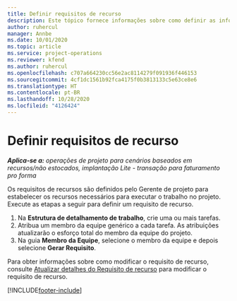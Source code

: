 ```yaml
---
title: Definir requisitos de recurso
description: Este tópico fornece informações sobre como definir as informações de requisitos de recursos.
author: ruhercul
manager: Annbe
ms.date: 10/01/2020
ms.topic: article
ms.service: project-operations
ms.reviewer: kfend
ms.author: ruhercul
ms.openlocfilehash: c707a664230cc56e2ac8114279f091936f446153
ms.sourcegitcommit: 4cf1dc1561b92fca4175f0b3813133c5e63ce8e6
ms.translationtype: HT
ms.contentlocale: pt-BR
ms.lasthandoff: 10/28/2020
ms.locfileid: "4126424"
---
```

# <a name="define-resource-requirements"></a>Definir requisitos de recurso

_**Aplica-se a:** operações de projeto para cenários baseados em recursos/não estocados, implantação Lite - transação para faturamento pro forma_

Os requisitos de recursos são definidos pelo Gerente de projeto para estabelecer os recursos necessários para executar o trabalho no projeto. Execute as etapas a seguir para definir um requisito de recurso.

1.  Na **Estrutura de detalhamento de trabalho**, crie uma ou mais tarefas.
2.  Atribua um membro da equipe genérico a cada tarefa. As atribuições atualizarão o esforço total do membro da equipe do projeto.
3.  Na guia **Membro da Equipe**, selecione o membro da equipe e depois selecione **Gerar Requisito**.

Para obter informações sobre como modificar o requisito de recurso, consulte [Atualizar detalhes do Requisito de recurso](define-resource-requirements.md) para modificar o requisito de recurso.

[!INCLUDE[footer-include](../includes/footer-banner.md)]